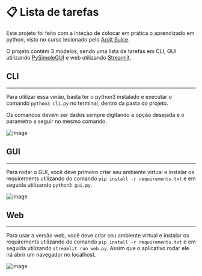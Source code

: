 # :clipboard: Lista de tarefas

Este projeto foi feito com a inteção de colocar em prática o aprendizado em python, visto no curso lecionado pelo [Ardit Sulce](https://www.udemy.com/course/the-python-mega-course/).

O projeto contém 3 modelos, sendo uma lista de tarefas em CLI, GUI utilizando [PySimpleGUI](https://www.pysimplegui.org/en/latest/) e web utilizando [Streamlit](https://streamlit.io/).

## CLI
---
Para utilizar essa verão, basta ter o python3 instalado e executar o comando `python3 cli.py` no terminal, dentro da pasta do projeto.

Os comandos devem ser dados sempre digitando a opção desejada e o parametro a seguir no mesmo comando.

![image](https://github.com/MagnoDutra/python-to-do/assets/49250956/3406430d-1ae8-4f3f-9928-0abe8cd9f2dc)


## GUI
---
Para rodar o GUI, você deve primeiro criar seu ambiente virtual e instalar os requirements utilizando do comando `pip install -r requirements.txt` e em seguida utilizando `python3 gui.py`.

![image](https://github.com/MagnoDutra/python-to-do/assets/49250956/b744211e-0854-4cd8-b3af-9f128ad41b48)

## Web
---
Para usar a versão web, você deve criar seu ambiente virtual e instalar os requirements utilizando do comando `pip install -r requirements.txt` e em seguida utilizando `streamlit run web.py`. Assim que o aplicativo rodar ele irá abrir um navegador no localhost.

![image](https://github.com/MagnoDutra/python-to-do/assets/49250956/8ffd452e-8eb1-406e-a713-dd1528b76ff2)
